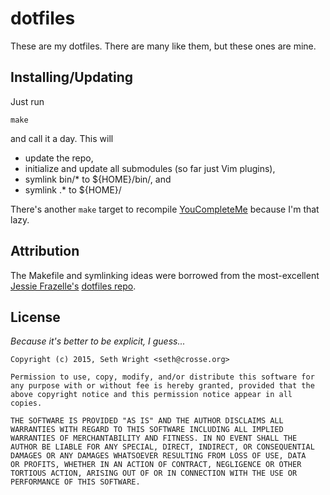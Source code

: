 # dotfiles

These are my dotfiles.  There are many like them, but these ones are
mine.

## Installing/Updating

Just run

```
make
```

and call it a day.  This will
* update the repo,
* initialize and update all submodules (so far just Vim plugins),
* symlink bin/* to ${HOME}/bin/, and
* symlink .* to ${HOME}/

There's another `make` target to recompile
[YouCompleteMe](https://github.com/Valloric/YouCompleteMe/)
because I'm that lazy.


## Attribution
The Makefile and symlinking ideas were borrowed from the most-excellent
[Jessie Frazelle's](https://twitter.com/frazelledazzell)
[dotfiles repo](https://github.com/jfrazelle/dotfiles).


## License
*Because it's better to be explicit, I guess...*

    Copyright (c) 2015, Seth Wright <seth@crosse.org>

    Permission to use, copy, modify, and/or distribute this software for
    any purpose with or without fee is hereby granted, provided that the
    above copyright notice and this permission notice appear in all
    copies.

    THE SOFTWARE IS PROVIDED "AS IS" AND THE AUTHOR DISCLAIMS ALL
    WARRANTIES WITH REGARD TO THIS SOFTWARE INCLUDING ALL IMPLIED
    WARRANTIES OF MERCHANTABILITY AND FITNESS. IN NO EVENT SHALL THE
    AUTHOR BE LIABLE FOR ANY SPECIAL, DIRECT, INDIRECT, OR CONSEQUENTIAL
    DAMAGES OR ANY DAMAGES WHATSOEVER RESULTING FROM LOSS OF USE, DATA
    OR PROFITS, WHETHER IN AN ACTION OF CONTRACT, NEGLIGENCE OR OTHER
    TORTIOUS ACTION, ARISING OUT OF OR IN CONNECTION WITH THE USE OR
    PERFORMANCE OF THIS SOFTWARE.
